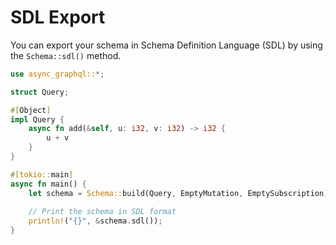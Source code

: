 # SDL Export

You can export your schema in Schema Definition Language (SDL) by using the `Schema::sdl()` method.


```rust
use async_graphql::*;

struct Query;

#[Object]
impl Query {
    async fn add(&self, u: i32, v: i32) -> i32 {
        u + v
    }
}

#[tokio::main]
async fn main() {
    let schema = Schema::build(Query, EmptyMutation, EmptySubscription).finish();
    
    // Print the schema in SDL format
    println!("{}", &schema.sdl());
}
```
